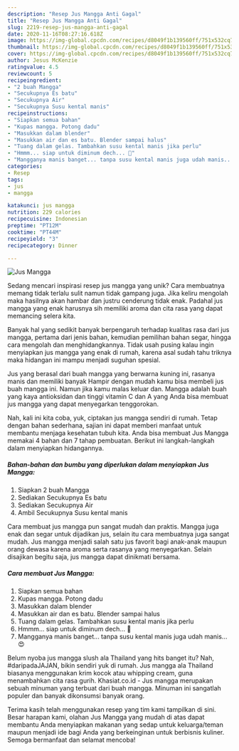 ```yaml
---
description: "Resep Jus Mangga Anti Gagal"
title: "Resep Jus Mangga Anti Gagal"
slug: 2219-resep-jus-mangga-anti-gagal
date: 2020-11-16T08:27:16.618Z
image: https://img-global.cpcdn.com/recipes/d8049f1b139560ff/751x532cq70/jus-mangga-foto-resep-utama.jpg
thumbnail: https://img-global.cpcdn.com/recipes/d8049f1b139560ff/751x532cq70/jus-mangga-foto-resep-utama.jpg
cover: https://img-global.cpcdn.com/recipes/d8049f1b139560ff/751x532cq70/jus-mangga-foto-resep-utama.jpg
author: Jesus McKenzie
ratingvalue: 4.5
reviewcount: 5
recipeingredient:
- "2 buah Mangga"
- "Secukupnya Es batu"
- "Secukupnya Air"
- "Secukupnya Susu kental manis"
recipeinstructions:
- "Siapkan semua bahan"
- "Kupas mangga. Potong dadu"
- "Masukkan dalam blender"
- "Masukkan air dan es batu. Blender sampai halus"
- "Tuang dalam gelas. Tambahkan susu kental manis jika perlu"
- "Hmmm... siap untuk diminum dech... 🤤"
- "Mangganya manis banget... tanpa susu kental manis juga udah manis... 😍"
categories:
- Resep
tags:
- jus
- mangga

katakunci: jus mangga 
nutrition: 229 calories
recipecuisine: Indonesian
preptime: "PT12M"
cooktime: "PT44M"
recipeyield: "3"
recipecategory: Dinner

---
```



![Jus Mangga](https://img-global.cpcdn.com/recipes/d8049f1b139560ff/751x532cq70/jus-mangga-foto-resep-utama.jpg)

Sedang mencari inspirasi resep jus mangga yang unik? Cara membuatnya memang tidak terlalu sulit namun tidak gampang juga. Jika keliru mengolah maka hasilnya akan hambar dan justru cenderung tidak enak. Padahal jus mangga yang enak harusnya sih memiliki aroma dan cita rasa yang dapat memancing selera kita.

Banyak hal yang sedikit banyak berpengaruh terhadap kualitas rasa dari jus mangga, pertama dari jenis bahan, kemudian pemilihan bahan segar, hingga cara mengolah dan menghidangkannya. Tidak usah pusing kalau ingin menyiapkan jus mangga yang enak di rumah, karena asal sudah tahu triknya maka hidangan ini mampu menjadi suguhan spesial.

Jus yang berasal dari buah mangga yang berwarna kuning ini, rasanya manis dan memiliki banyak Hampir dengan mudah kamu bisa membeli jus buah mangga ini. Namun jika kamu malas keluar dan. Mangga adalah buah yang kaya antioksidan dan tinggi vitamin C dan A yang Anda bisa membuat jus mangga yang dapat menyegarkan tenggorokan.


Nah, kali ini kita coba, yuk, ciptakan jus mangga sendiri di rumah. Tetap dengan bahan sederhana, sajian ini dapat memberi manfaat untuk membantu menjaga kesehatan tubuh kita. Anda bisa membuat Jus Mangga memakai 4 bahan dan 7 tahap pembuatan. Berikut ini langkah-langkah dalam menyiapkan hidangannya.

<!--inarticleads1-->

##### Bahan-bahan dan bumbu yang diperlukan dalam menyiapkan Jus Mangga:

1. Siapkan 2 buah Mangga
1. Sediakan Secukupnya Es batu
1. Sediakan Secukupnya Air
1. Ambil Secukupnya Susu kental manis


Cara membuat jus mangga pun sangat mudah dan praktis. Mangga juga enak dan segar untuk dijadikan jus, selain itu cara membuatnya juga sangat mudah. Jus mangga menjadi salah satu jus favorit bagi anak-anak maupun orang dewasa karena aroma serta rasanya yang menyegarkan. Selain disajikan begitu saja, jus mangga dapat dinikmati bersama. 

<!--inarticleads2-->

##### Cara membuat Jus Mangga:

1. Siapkan semua bahan
1. Kupas mangga. Potong dadu
1. Masukkan dalam blender
1. Masukkan air dan es batu. Blender sampai halus
1. Tuang dalam gelas. Tambahkan susu kental manis jika perlu
1. Hmmm... siap untuk diminum dech... 🤤
1. Mangganya manis banget... tanpa susu kental manis juga udah manis... 😍


Belum nyoba jus mangga slush ala Thailand yang hits banget itu? Nah, #daripadaJAJAN, bikin sendiri yuk di rumah. Jus mangga ala Thailand biasanya menggunakan krim kocok atau whipping cream, guna menambahkan cita rasa gurih. Khasiat.co.id - Jus mangga merupakan sebuah minuman yang terbuat dari buah mangga. Minuman ini sangatlah populer dan banyak dikonsumsi banyak orang. 

Terima kasih telah menggunakan resep yang tim kami tampilkan di sini. Besar harapan kami, olahan Jus Mangga yang mudah di atas dapat membantu Anda menyiapkan makanan yang sedap untuk keluarga/teman maupun menjadi ide bagi Anda yang berkeinginan untuk berbisnis kuliner. Semoga bermanfaat dan selamat mencoba!
